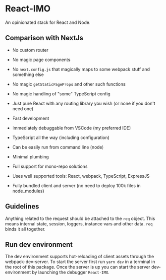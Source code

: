 # React-IMO

An opinionated stack for React and Node.

## Comparison with NextJs

- No custom router
- No magic page components
- No `next.config.js` that magically maps to some webpack stuff and something else
- No magic `getStaticPageProps` and other such functions
- No magic handling of "some" TypeScript config

- Just pure React with any routing library you wish (or none if you don't need one)
- Fast development
- Immediately debuggable from VSCode (my preferred IDE)
- TypeScript all the way (including configuration)
- Can be easily run from command line (node)
- Minimal plumbing
- Full support for mono-repo solutions
- Uses well supported tools: React, webpack, TypeScript, ExpressJS
- Fully bundled client and server (no need to deploy 100k files in node_modules)

## Guidelines

Anything related to the request should be attached to the `req` object. This means internal state, session, loggers, instance vars and other data. `req` binds it all together.

## Run dev environment

The dev environment supports hot-reloading of client assets through the webpack-dev-server. To start the server first run `yarn dev` in a terminal in the root of this package. Once the server is up you can start the server dev-environment by launching the debugger `React-IMO`.
